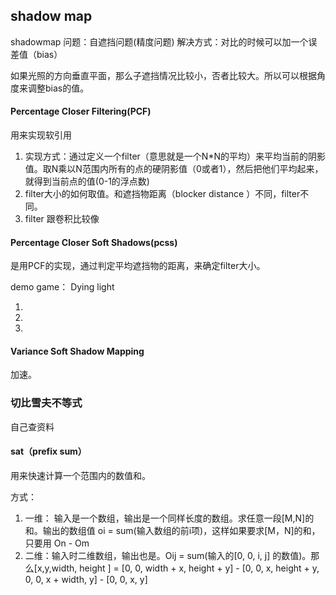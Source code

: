 ## shadow map

shadowmap 问题：自遮挡问题(精度问题) 解决方式：对比的时候可以加一个误差值（bias）

如果光照的方向垂直平面，那么子遮挡情况比较小，否者比较大。所以可以根据角度来调整bias的值。

#### Percentage Closer Filtering(PCF)

用来实现软引用

1. 实现方式：通过定义一个filter（意思就是一个N*N的平均）来平均当前的阴影值。取N乘以N范围内所有的点的硬阴影值（0或者1），然后把他们平均起来，就得到当前点的值(0-1的浮点数)
2. filter大小的如何取值。和遮挡物距离（blocker distance ）不同，filter不同。
3. filter 跟卷积比较像



#### Percentage Closer Soft Shadows(pcss)

是用PCF的实现，通过判定平均遮挡物的距离，来确定filter大小。

demo game： Dying light

1. 
2.  
3. 



#### Variance Soft Shadow Mapping

加速。



### 切比雪夫不等式

自己查资料





#### sat（prefix sum）

用来快速计算一个范围内的数值和。

方式：

1. 一维： 输入是一个数组，输出是一个同样长度的数组。求任意一段[M,N]的和。输出的数组值 oi = sum(输入数组的前i项)，这样如果要求[M，N]的和，只要用 On - Om
2. 二维：输入时二维数组，输出也是。Oij = sum(输入的[0, 0, i, j] 的数值)。那么[x,y,width, height ] = [0, 0, width + x, height + y] - [0, 0, x, height + y, 0, 0, x + width, y] - [0, 0, x, y] 

  